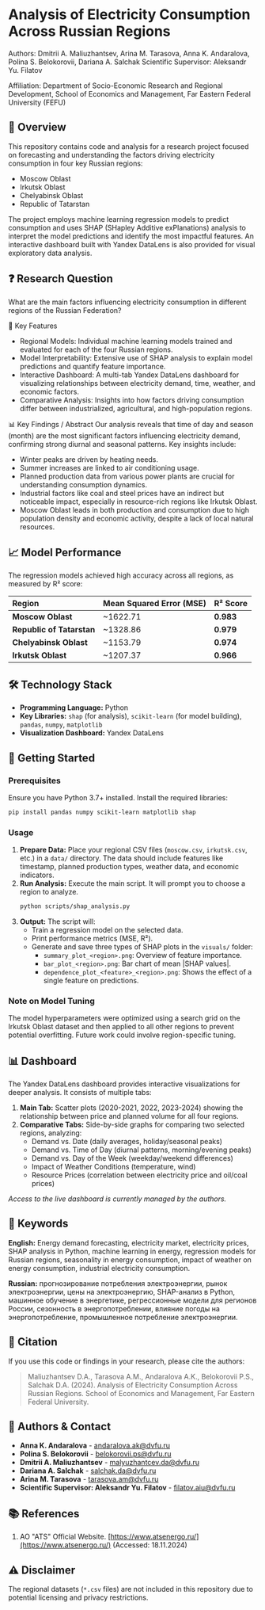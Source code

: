 # Analysis of Electricity Consumption Across Russian Regions


Authors: Dmitrii A. Maliuzhantsev, Arina M. Tarasova, Anna K. Andaralova, Polina S. Belokorovii, Dariana A. Salchak
Scientific Supervisor: Aleksandr Yu. Filatov

Affiliation: Department of Socio-Economic Research and Regional Development, School of Economics and Management, Far Eastern Federal University (FEFU)

## 📜 Overview
This repository contains code and analysis for a research project focused on forecasting and understanding the factors driving electricity consumption in four key Russian regions:

* Moscow Oblast
* Irkutsk Oblast
* Chelyabinsk Oblast
* Republic of Tatarstan

The project employs machine learning regression models to predict consumption and uses SHAP (SHapley Additive exPlanations) analysis to interpret the model predictions and identify the most impactful features. An interactive dashboard built with Yandex DataLens is also provided for visual exploratory data analysis.

## ❓ Research Question
What are the main factors influencing electricity consumption in different regions of the Russian Federation?

🚀 Key Features
* Regional Models: Individual machine learning models trained and evaluated for each of the four Russian regions.
* Model Interpretability: Extensive use of SHAP analysis to explain model predictions and quantify feature importance.
* Interactive Dashboard: A multi-tab Yandex DataLens dashboard for visualizing relationships between electricity demand, time, weather, and economic factors.
* Comparative Analysis: Insights into how factors driving consumption differ between industrialized, agricultural, and high-population regions.

📊 Key Findings / Abstract
Our analysis reveals that time of day and season (month) are the most significant factors influencing electricity demand, confirming strong diurnal and seasonal patterns. Key insights include:
* Winter peaks are driven by heating needs.
* Summer increases are linked to air conditioning usage.
* Planned production data from various power plants are crucial for understanding consumption dynamics.
* Industrial factors like coal and steel prices have an indirect but noticeable impact, especially in resource-rich regions like Irkutsk Oblast.
* Moscow Oblast leads in both production and consumption due to high population density and economic activity, despite a lack of local natural resources.

## 📈 Model Performance

The regression models achieved high accuracy across all regions, as measured by R² score:

| Region | Mean Squared Error (MSE) | R² Score |
| :--- | :--- | :--- |
| **Moscow Oblast** | ~1622.71 | **0.983** |
| **Republic of Tatarstan** | ~1328.86 | **0.979** |
| **Chelyabinsk Oblast** | ~1153.79 | **0.974** |
| **Irkutsk Oblast** | ~1207.37 | **0.966** |

## 🛠️ Technology Stack

*   **Programming Language:** Python
*   **Key Libraries:** `shap` (for analysis), `scikit-learn` (for model building), `pandas`, `numpy`, `matplotlib`
*   **Visualization Dashboard:** Yandex DataLens

## 🚀 Getting Started

### Prerequisites

Ensure you have Python 3.7+ installed. Install the required libraries:

```bash
pip install pandas numpy scikit-learn matplotlib shap
```

### Usage

1.  **Prepare Data:** Place your regional CSV files (`moscow.csv`, `irkutsk.csv`, etc.) in a `data/` directory. The data should include features like timestamp, planned production types, weather data, and economic indicators.
2.  **Run Analysis:** Execute the main script. It will prompt you to choose a region to analyze.
    ```bash
    python scripts/shap_analysis.py
    ```
3.  **Output:** The script will:
    *   Train a regression model on the selected data.
    *   Print performance metrics (MSE, R²).
    *   Generate and save three types of SHAP plots in the `visuals/` folder:
        *   `summary_plot_<region>.png`: Overview of feature importance.
        *   `bar_plot_<region>.png`: Bar chart of mean |SHAP values|.
        *   `dependence_plot_<feature>_<region>.png`: Shows the effect of a single feature on predictions.

### Note on Model Tuning

The model hyperparameters were optimized using a search grid on the Irkutsk Oblast dataset and then applied to all other regions to prevent potential overfitting. Future work could involve region-specific tuning.

## 📊 Dashboard

The Yandex DataLens dashboard provides interactive visualizations for deeper analysis. It consists of multiple tabs:

1.  **Main Tab:** Scatter plots (2020-2021, 2022, 2023-2024) showing the relationship between price and planned volume for all four regions.
2.  **Comparative Tabs:** Side-by-side graphs for comparing two selected regions, analyzing:
    *   Demand vs. Date (daily averages, holiday/seasonal peaks)
    *   Demand vs. Time of Day (diurnal patterns, morning/evening peaks)
    *   Demand vs. Day of the Week (weekday/weekend differences)
    *   Impact of Weather Conditions (temperature, wind)
    *   Resource Prices (correlation between electricity price and oil/coal prices)

*Access to the live dashboard is currently managed by the authors.*

## 🔑 Keywords

**English:** Energy demand forecasting, electricity market, electricity prices, SHAP analysis in Python, machine learning in energy, regression models for Russian regions, seasonality in energy consumption, impact of weather on energy consumption, industrial electricity consumption.

**Russian:** прогнозирование потребления электроэнергии, рынок электроэнергии, цены на электроэнергию, SHAP-анализ в Python, машинное обучение в энергетике, регрессионные модели для регионов России, сезонность в энергопотреблении, влияние погоды на энергопотребление, промышленное потребление электроэнергии.

## 📄 Citation

If you use this code or findings in your research, please cite the authors:
> Maliuzhantsev D.A., Tarasova A.M., Andaralova A.K., Belokorovii P.S., Salchak D.A. (2024). Analysis of Electricity Consumption Across Russian Regions. School of Economics and Management, Far Eastern Federal University.

## 👥 Authors & Contact

*   **Anna K. Andaralova** - andaralova.ak@dvfu.ru
*   **Polina S. Belokorovii** - belokorovii.ps@dvfu.ru
*   **Dmitrii A. Maliuzhantsev** - malyuzhantcev.da@dvfu.ru
*   **Dariana A. Salchak** - salchak.da@dvfu.ru
*   **Arina M. Tarasova** - tarasova.am@dvfu.ru
*   **Scientific Supervisor: Aleksandr Yu. Filatov** - filatov.aiu@dvfu.ru

## 📚 References

1.  AO "ATS" Official Website. [https://www.atsenergo.ru/](https://www.atsenergo.ru/) (Accessed: 18.11.2024)

## ⚠️ Disclaimer

The regional datasets (`*.csv` files) are not included in this repository due to potential licensing and privacy restrictions. 

